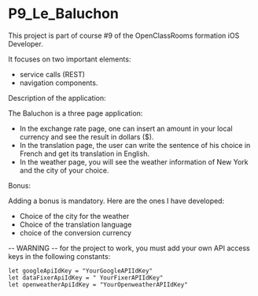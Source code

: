 
# P9_Le_Baluchon

This project is part of course #9 of the OpenClassRooms formation iOS Developer.

It focuses on two important elements:
 
- service calls (REST)
- navigation components.

Description of the application:

The Baluchon is a three page application:
- In the exchange rate page, one can insert an amount in your local currency and see the result in dollars ($).
- In the translation page, the user can write the sentence of his choice in French and get its translation in English.
- In the weather page, you will see the weather information of New York and the city of your choice.

Bonus: 

Adding a bonus is mandatory. Here are the ones I have developed: 
- Choice of the city for the weather
- Choice of the translation language
- choice of the conversion currency

-- WARNING --
for the project to work, you must add your own API access keys in the following constants: 


    let googleApiIdKey = "YourGoogleAPIIdKey"
    let dataFixerApiIdKey = " YourFixerAPIIdKey"
    let openweatherApiIdKey = "YourOpenweatherAPIIdKey"


